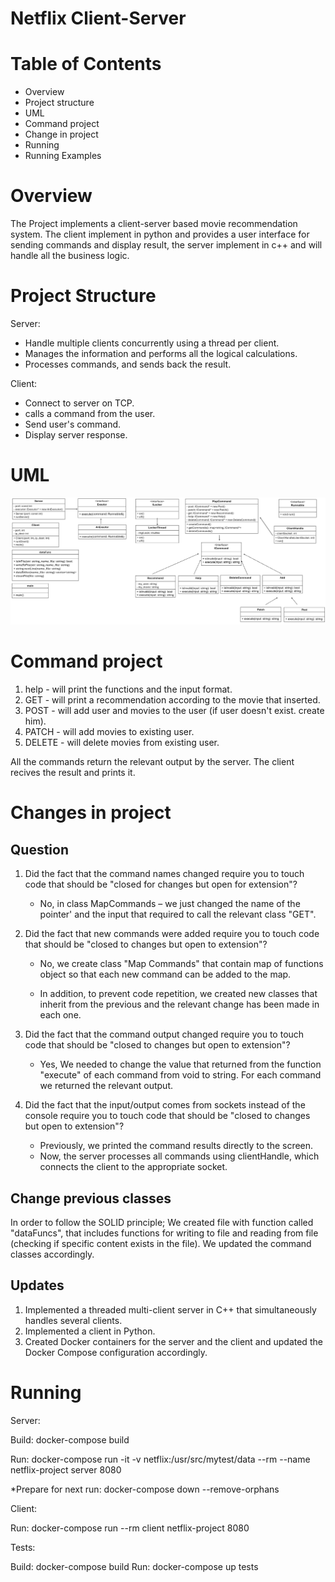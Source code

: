 # Netflix Client-Server

# Table of Contents

-	Overview
-	Project structure
-	UML
-	Command project
-	Change in project
-	Running
-	Running Examples

# Overview

The Project implements a client-server based movie recommendation system. The client implement in python and provides a user interface for sending commands and display result, the server implement in c++ and will handle all the business logic.

# Project Structure
Server:

-	Handle multiple clients concurrently using a thread per client.
-	Manages the information and performs all the logical calculations.
-	Processes commands, and sends back the result.
    
Client:

-	Connect to server on TCP.
-	calls a command from the user.
-	Send user's command.
-	Display server response.
# UML
<img width="938" alt="image" src="https://github.com/Lior-cohen10/Netflix-Project/blob/main/UML.png?raw=true" />

# Command project
1. help - will print the functions and the input format.
2. GET - will print a recommendation according to the movie that inserted.
3. POST - will add user and movies to the user (if user doesn't exist. create him).
4. PATCH -  will add movies to existing user.
5. DELETE - will delete movies from existing user.

All the commands return the relevant output by the server.
The client recives the result and prints it.

# Changes in project

## Question 

1.	Did the fact that the command names changed require you to touch code that should be "closed for changes but open for extension"?
   
    -	No, in class MapCommands – we just changed the name of the pointer' and the input that required to call the relevant class "GET".

2.	Did the fact that new commands were added require you to touch code that should be "closed to changes but open to extension"?
   
    -	No, we create class "Map Commands" that contain map of functions object so that each new command can be added to the map.
  
    -	In addition, to prevent code repetition, we created new classes that inherit from the previous and the relevant change has been made in each one.
  
3.	Did the fact that the command output changed require you to touch code that should be "closed to changes but open to extension"?
   
    -	Yes, We needed to change the value that returned from the function "execute" of each command from void to string. For each command we returned the relevant output.

4.	Did the fact that the input/output comes from sockets instead of the console require you to touch code that should be "closed to changes but open to extension"?
   
    -	Previously, we printed the command results directly to the screen.
    -	Now, the server processes all commands using clientHandle, which connects the client to the appropriate socket.

## Change previous classes
In order to follow the SOLID principle;
We created file with function called "dataFuncs",  that includes functions for writing to file and reading from file (checking if specific content exists in the file).
We updated the command classes accordingly.

## Updates
1. Implemented a threaded multi-client server in C++ that simultaneously handles several clients.
2. Implemented a client in Python.
3. Created Docker containers for the server and the client and updated the Docker Compose configuration accordingly.


# Running

Server:

Build: docker-compose build

Run: docker-compose run -it -v netflix:/usr/src/mytest/data --rm --name netflix-project server 8080

*Prepare for next run: docker-compose down --remove-orphans

Client:

Run: docker-compose run --rm client netflix-project 8080

Tests:

Build: docker-compose build
Run: docker-compose up tests



